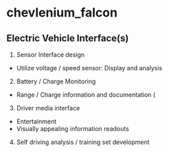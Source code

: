 # chevlenium_falcon
## Electric Vehicle Interface(s)

1. Sensor Interface design
  - Utilize voltage / speed sensor: Display and analysis
2. Battery / Charge Monitoring
  - Range / Charge information and documentation (
3. Driver media interface
  - Entertainment
  - Visually appealing information readouts
4. Self driving analysis / training set development
